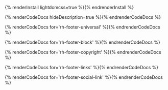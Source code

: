 {% renderInstall lightdomcss=true %}{% endrenderInstall %}

{% renderCodeDocs hideDescription=true %}{% endrenderCodeDocs %}

{% renderCodeDocs for='rh-footer-universal' %}{% endrenderCodeDocs %}

{% renderCodeDocs for='rh-footer-block' %}{% endrenderCodeDocs %}

{% renderCodeDocs for='rh-footer-copyright' %}{% endrenderCodeDocs %}

{% renderCodeDocs for='rh-footer-links' %}{% endrenderCodeDocs %}

{% renderCodeDocs for='rh-footer-social-link' %}{% endrenderCodeDocs %}
 
